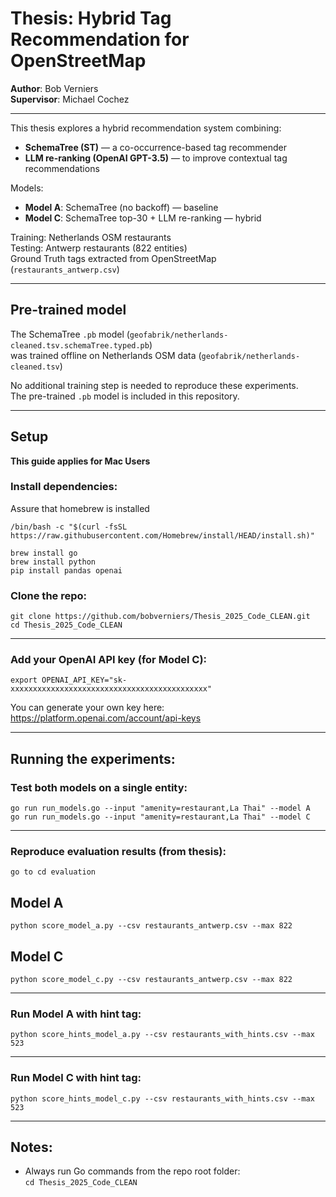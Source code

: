 
# Thesis: Hybrid Tag Recommendation for OpenStreetMap  
**Author**: Bob Verniers  
**Supervisor**: Michael Cochez  

---

This thesis explores a hybrid recommendation system combining:

- **SchemaTree (ST)** — a co-occurrence-based tag recommender
- **LLM re-ranking (OpenAI GPT-3.5)** — to improve contextual tag recommendations

Models:

- **Model A**: SchemaTree (no backoff) — baseline
- **Model C**: SchemaTree top-30 + LLM re-ranking — hybrid

Training: Netherlands OSM restaurants  
Testing: Antwerp restaurants (822 entities)  
Ground Truth tags extracted from OpenStreetMap (`restaurants_antwerp.csv`)

---

## Pre-trained model

The SchemaTree `.pb` model (`geofabrik/netherlands-cleaned.tsv.schemaTree.typed.pb`)  
was trained offline on Netherlands OSM data (`geofabrik/netherlands-cleaned.tsv`)

No additional training step is needed to reproduce these experiments.  
The pre-trained `.pb` model is included in this repository.

---

## Setup

**This guide applies for Mac Users**  

### Install dependencies:


Assure that homebrew is installed

```
/bin/bash -c "$(curl -fsSL https://raw.githubusercontent.com/Homebrew/install/HEAD/install.sh)"
```

```
brew install go  
brew install python  
pip install pandas openai  
```

### Clone the repo:

```
git clone https://github.com/bobverniers/Thesis_2025_Code_CLEAN.git
cd Thesis_2025_Code_CLEAN
```

---

### Add your OpenAI API key (for Model C):


```
export OPENAI_API_KEY="sk-xxxxxxxxxxxxxxxxxxxxxxxxxxxxxxxxxxxxxxxxxxxx"
```

You can generate your own key here: https://platform.openai.com/account/api-keys

---

## Running the experiments:

### Test both models on a single entity:

```
go run run_models.go --input "amenity=restaurant,La Thai" --model A
go run run_models.go --input "amenity=restaurant,La Thai" --model C
```

---

### Reproduce evaluation results (from thesis):

```
go to cd evaluation
```
## Model A 

```
python score_model_a.py --csv restaurants_antwerp.csv --max 822
```

## Model C

```
python score_model_c.py --csv restaurants_antwerp.csv --max 822
```

---

### Run Model A with hint tag:

```
python score_hints_model_a.py --csv restaurants_with_hints.csv --max 523
```

---

### Run Model C with hint tag:

```
python score_hints_model_c.py --csv restaurants_with_hints.csv --max 523
```

---

## Notes:

- Always run Go commands from the repo root folder:  
`cd Thesis_2025_Code_CLEAN`
